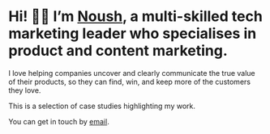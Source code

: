 # Hi! 👋🏽 I’m [Noush](https://anoushkaisaac.com), a multi-skilled tech marketing leader who specialises in product and content marketing.

I love helping companies uncover and clearly communicate the true value of their products, so they can find, win, and keep more of the customers they love.

This is a selection of case studies highlighting my work.

You can get in touch by [email](mailto:anoushkaisaac@gmail.com).
